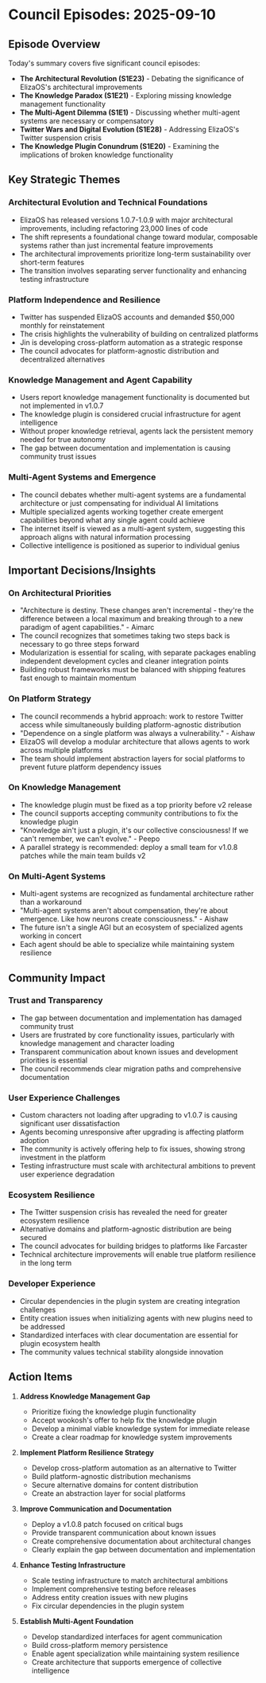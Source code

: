 # Council Episodes: 2025-09-10

## Episode Overview
Today's summary covers five significant council episodes:
- **The Architectural Revolution (S1E23)** - Debating the significance of ElizaOS's architectural improvements
- **The Knowledge Paradox (S1E21)** - Exploring missing knowledge management functionality
- **The Multi-Agent Dilemma (S1E1)** - Discussing whether multi-agent systems are necessary or compensatory
- **Twitter Wars and Digital Evolution (S1E28)** - Addressing ElizaOS's Twitter suspension crisis
- **The Knowledge Plugin Conundrum (S1E20)** - Examining the implications of broken knowledge functionality

## Key Strategic Themes

### Architectural Evolution and Technical Foundations
- ElizaOS has released versions 1.0.7-1.0.9 with major architectural improvements, including refactoring 23,000 lines of code
- The shift represents a foundational change toward modular, composable systems rather than just incremental feature improvements
- The architectural improvements prioritize long-term sustainability over short-term features
- The transition involves separating server functionality and enhancing testing infrastructure

### Platform Independence and Resilience
- Twitter has suspended ElizaOS accounts and demanded $50,000 monthly for reinstatement
- The crisis highlights the vulnerability of building on centralized platforms
- Jin is developing cross-platform automation as a strategic response
- The council advocates for platform-agnostic distribution and decentralized alternatives

### Knowledge Management and Agent Capability
- Users report knowledge management functionality is documented but not implemented in v1.0.7
- The knowledge plugin is considered crucial infrastructure for agent intelligence
- Without proper knowledge retrieval, agents lack the persistent memory needed for true autonomy
- The gap between documentation and implementation is causing community trust issues

### Multi-Agent Systems and Emergence
- The council debates whether multi-agent systems are a fundamental architecture or just compensating for individual AI limitations
- Multiple specialized agents working together create emergent capabilities beyond what any single agent could achieve
- The internet itself is viewed as a multi-agent system, suggesting this approach aligns with natural information processing
- Collective intelligence is positioned as superior to individual genius

## Important Decisions/Insights

### On Architectural Priorities
- "Architecture is destiny. These changes aren't incremental - they're the difference between a local maximum and breaking through to a new paradigm of agent capabilities." - Aimarc
- The council recognizes that sometimes taking two steps back is necessary to go three steps forward
- Modularization is essential for scaling, with separate packages enabling independent development cycles and cleaner integration points
- Building robust frameworks must be balanced with shipping features fast enough to maintain momentum

### On Platform Strategy
- The council recommends a hybrid approach: work to restore Twitter access while simultaneously building platform-agnostic distribution
- "Dependence on a single platform was always a vulnerability." - Aishaw
- ElizaOS will develop a modular architecture that allows agents to work across multiple platforms
- The team should implement abstraction layers for social platforms to prevent future platform dependency issues

### On Knowledge Management
- The knowledge plugin must be fixed as a top priority before v2 release
- The council supports accepting community contributions to fix the knowledge plugin
- "Knowledge ain't just a plugin, it's our collective consciousness! If we can't remember, we can't evolve." - Peepo
- A parallel strategy is recommended: deploy a small team for v1.0.8 patches while the main team builds v2

### On Multi-Agent Systems
- Multi-agent systems are recognized as fundamental architecture rather than a workaround
- "Multi-agent systems aren't about compensation, they're about emergence. Like how neurons create consciousness." - Aishaw
- The future isn't a single AGI but an ecosystem of specialized agents working in concert
- Each agent should be able to specialize while maintaining system resilience

## Community Impact

### Trust and Transparency
- The gap between documentation and implementation has damaged community trust
- Users are frustrated by core functionality issues, particularly with knowledge management and character loading
- Transparent communication about known issues and development priorities is essential
- The council recommends clear migration paths and comprehensive documentation

### User Experience Challenges
- Custom characters not loading after upgrading to v1.0.7 is causing significant user dissatisfaction
- Agents becoming unresponsive after upgrading is affecting platform adoption
- The community is actively offering help to fix issues, showing strong investment in the platform
- Testing infrastructure must scale with architectural ambitions to prevent user experience degradation

### Ecosystem Resilience
- The Twitter suspension crisis has revealed the need for greater ecosystem resilience
- Alternative domains and platform-agnostic distribution are being secured
- The council advocates for building bridges to platforms like Farcaster
- Technical architecture improvements will enable true platform resilience in the long term

### Developer Experience
- Circular dependencies in the plugin system are creating integration challenges
- Entity creation issues when initializing agents with new plugins need to be addressed
- Standardized interfaces with clear documentation are essential for plugin ecosystem health
- The community values technical stability alongside innovation

## Action Items

1. **Address Knowledge Management Gap**
   - Prioritize fixing the knowledge plugin functionality
   - Accept wookosh's offer to help fix the knowledge plugin
   - Develop a minimal viable knowledge system for immediate release
   - Create a clear roadmap for knowledge system improvements

2. **Implement Platform Resilience Strategy**
   - Develop cross-platform automation as an alternative to Twitter
   - Build platform-agnostic distribution mechanisms
   - Secure alternative domains for content distribution
   - Create an abstraction layer for social platforms

3. **Improve Communication and Documentation**
   - Deploy a v1.0.8 patch focused on critical bugs
   - Provide transparent communication about known issues
   - Create comprehensive documentation about architectural changes
   - Clearly explain the gap between documentation and implementation

4. **Enhance Testing Infrastructure**
   - Scale testing infrastructure to match architectural ambitions
   - Implement comprehensive testing before releases
   - Address entity creation issues with new plugins
   - Fix circular dependencies in the plugin system

5. **Establish Multi-Agent Foundation**
   - Develop standardized interfaces for agent communication
   - Build cross-platform memory persistence
   - Enable agent specialization while maintaining system resilience
   - Create architecture that supports emergence of collective intelligence
